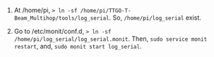 1. At /home/pi, `> ln -sf /home/pi/TTGO-T-Beam_Multihop/tools/log_serial`.
  So, `/home/pi/log_serial` exist.

2. Go to /etc/monit/conf.d, `> ln -sf /home/pi/log_serial/log_serial.monit`.
  Then, `sudo service monit restart`, and, `sudo monit start log_serial`.

